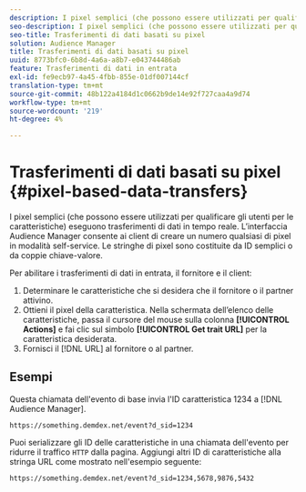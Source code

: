 ```yaml
---
description: I pixel semplici (che possono essere utilizzati per qualificare gli utenti per le caratteristiche) eseguono trasferimenti di dati in tempo reale. L’interfaccia Audience Manager consente ai client di creare un numero qualsiasi di pixel in modalità self-service. Le stringhe di pixel sono costituite da ID semplici o da coppie chiave-valore.
seo-description: I pixel semplici (che possono essere utilizzati per qualificare gli utenti per le caratteristiche) eseguono trasferimenti di dati in tempo reale. L’interfaccia Audience Manager consente ai client di creare un numero qualsiasi di pixel in modalità self-service. Le stringhe di pixel sono costituite da ID semplici o da coppie chiave-valore.
seo-title: Trasferimenti di dati basati su pixel
solution: Audience Manager
title: Trasferimenti di dati basati su pixel
uuid: 8773bfc0-6b8d-4a6a-a8b7-e043744486ab
feature: Trasferimenti di dati in entrata
exl-id: fe9ecb97-4a45-4fbb-855e-01df007144cf
translation-type: tm+mt
source-git-commit: 48b122a4184d1c0662b9de14e92f727caa4a9d74
workflow-type: tm+mt
source-wordcount: '219'
ht-degree: 4%

---
```


# Trasferimenti di dati basati su pixel {#pixel-based-data-transfers}

I pixel semplici (che possono essere utilizzati per qualificare gli utenti per le caratteristiche) eseguono trasferimenti di dati in tempo reale. L’interfaccia Audience Manager consente ai client di creare un numero qualsiasi di pixel in modalità self-service. Le stringhe di pixel sono costituite da ID semplici o da coppie chiave-valore.

<!-- c_rt_inbound_pixel_transfers.xml -->

Per abilitare i trasferimenti di dati in entrata, il fornitore e il client:

1. Determinare le caratteristiche che si desidera che il fornitore o il partner attivino.
1. Ottieni il pixel della caratteristica. Nella schermata dell’elenco delle caratteristiche, passa il cursore del mouse sulla colonna **[!UICONTROL Actions]** e fai clic sul simbolo **[!UICONTROL Get trait URL]** per la caratteristica desiderata.
1. Fornisci il [!DNL URL] al fornitore o al partner.

## Esempi

Questa chiamata dell&#39;evento di base invia l&#39;ID caratteristica 1234 a [!DNL Audience Manager].

```
https://something.demdex.net/event?d_sid=1234
```

Puoi serializzare gli ID delle caratteristiche in una chiamata dell&#39;evento per ridurre il traffico `HTTP` dalla pagina. Aggiungi altri ID di caratteristiche alla stringa URL come mostrato nell&#39;esempio seguente:

```
https://something.demdex.net/event?d_sid=1234,5678,9876,5432
```

